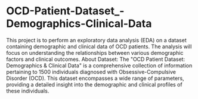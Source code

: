 # OCD-Patient-Dataset_-Demographics-Clinical-Data
 This project is to perform an exploratory data analysis (EDA) on a dataset
 containing demographic and clinical data of OCD patients. The analysis will focus on
 understanding the relationships between various demographic factors and clinical
 outcomes.
About Dataset:
 The "OCD Patient Dataset: Demographics & Clinical Data" is a comprehensive
 collection of information pertaining to 1500 individuals diagnosed with
 Obsessive-Compulsive Disorder (OCD). This dataset encompasses a wide range
 of parameters, providing a detailed insight into the demographic and clinical
 profiles of these individuals.
